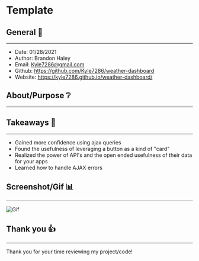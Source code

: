 # Template

## General 📖
---
- Date:           01/28/2021     
- Author:         Brandon Haley
- Email:          Kyle7286@gmail.com
- Github:         https://github.com/Kyle7286/weather-dashboard
- Website:        https://kyle7286.github.io/weather-dashboard/

## About/Purpose ❔
---



## Takeaways 🥡
--- 
* Gained more confidence using ajax queries
* Found the usefulness of leveraging a button as a kind of "card"
* Realized the power of API's and the open ended usefulness of their data for your apps
* Learned how to handle AJAX errors

## Screenshot/Gif 📊
---
![Gif](./Assets/md/weatherDashboard.gif)

## Thank you 👍 
---
Thank you for your time reviewing my project/code!


